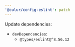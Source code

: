 ```yaml
---
'@culur/config-eslint': patch
---
```


Update dependencies:

- `devDependencies`:
  - `@types/eslint@^8.56.12`
